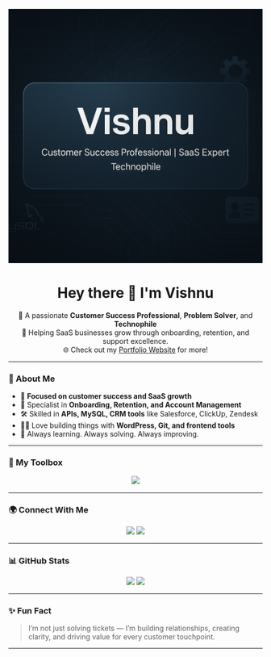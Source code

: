 <p align="center">
  <img src="banner.png" alt="Banner" />
</p>

<h1 align="center">Hey there 👋 I'm Vishnu</h1>

<p align="center">
🚀 A passionate <b>Customer Success Professional</b>, <b>Problem Solver</b>, and <b>Technophile</b><br>
💼 Helping SaaS businesses grow through onboarding, retention, and support excellence.<br>
🌐 Check out my <a href="https://viishy.github.io/portfolio" target="_blank">Portfolio Website</a> for more!
</p>

---

### 💫 About Me

- 🎯 **Focused on customer success and SaaS growth**  
- 🤝 Specialist in **Onboarding, Retention, and Account Management**  
- 🛠️ Skilled in **APIs, MySQL, CRM tools** like Salesforce, ClickUp, Zendesk  
- 👨‍💻 Love building things with **WordPress, Git, and frontend tools**  
- 🧩 Always learning. Always solving. Always improving.

---

### 🧰 My Toolbox

<p align="center">
  <img src="https://skillicons.dev/icons?i=mysql,js,html,css,wordpress,git,vue,vscode,firebase" />
</p>

---

### 🌍 Connect With Me

<p align="center">
  <a href="https://viishy.github.io/portfolio" target="_blank"><img src="https://img.shields.io/badge/Portfolio-000?style=for-the-badge&logo=github&logoColor=white" /></a>
  <a href="https://www.linkedin.com/in/vishnu-kumar-787793297/" target="_blank"><img src="https://img.shields.io/badge/LinkedIn-0077B5?style=for-the-badge&logo=linkedin&logoColor=white" /></a>
</p>

---

### 📊 GitHub Stats

<p align="center">
  <img src="https://github-readme-stats.vercel.app/api?username=Viishy&show_icons=true&theme=tokyonight" height="150" />
  <img src="https://github-readme-stats.vercel.app/api/top-langs/?username=Viishy&layout=compact&theme=tokyonight" height="150" />
</p>

---

### ✨ Fun Fact

> I’m not just solving tickets — I’m building relationships, creating clarity, and driving value for every customer touchpoint.

---

